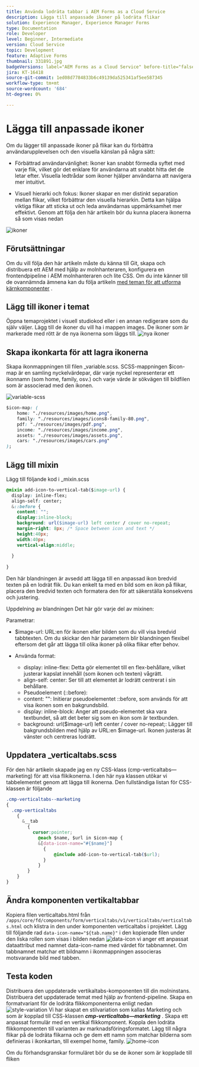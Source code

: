 ```yaml
---
title: Använda lodräta tabbar i AEM Forms as a Cloud Service
description: Lägga till anpassade ikoner på lodräta flikar
solution: Experience Manager, Experience Manager Forms
type: Documentation
role: Developer
level: Beginner, Intermediate
version: Cloud Service
topic: Development
feature: Adaptive Forms
thumbnail: 331891.jpg
badgeVersions: label="AEM Forms as a Cloud Service" before-title="false"
jira: KT-16418
source-git-commit: 1ed08d7784833b6c49139da525341af5ee587345
workflow-type: tm+mt
source-wordcount: '684'
ht-degree: 0%

---
```


# Lägga till anpassade ikoner

Om du lägger till anpassade ikoner på flikar kan du förbättra användarupplevelsen och den visuella känslan på några sätt:

* Förbättrad användarvänlighet: Ikoner kan snabbt förmedla syftet med varje flik, vilket gör det enklare för användarna att snabbt hitta det de letar efter. Visuella ledtrådar som ikoner hjälper användarna att navigera mer intuitivt.

* Visuell hierarki och fokus: Ikoner skapar en mer distinkt separation mellan flikar, vilket förbättrar den visuella hierarkin. Detta kan hjälpa viktiga flikar att sticka ut och leda användarnas uppmärksamhet mer effektivt.
Genom att följa den här artikeln bör du kunna placera ikonerna så som visas nedan

![ikoner](assets/icons.png)

## Förutsättningar

Om du vill följa den här artikeln måste du känna till Git, skapa och distribuera ett AEM med hjälp av molnhanteraren, konfigurera en frontendpipeline i AEM molnhanteraren och lite CSS. Om du inte känner till de ovannämnda ämnena kan du följa artikeln [med teman för att utforma kärnkomponenter](https://experienceleague.adobe.com/en/docs/experience-manager-cloud-service/content/forms/adaptive-forms-authoring/authoring-adaptive-forms-core-components/create-an-adaptive-form-on-forms-cs/using-themes-in-core-components#rename-env-file-theme-folder) .

## Lägg till ikoner i temat

Öppna temaprojektet i visuell studiokod eller i en annan redigerare som du själv väljer.
Lägg till de ikoner du vill ha i mappen images.
De ikoner som är markerade med rött är de nya ikonerna som läggs till.
![nya ikoner](assets/newicons.png)

## Skapa ikonkarta för att lagra ikonerna

Skapa ikonmappningen till filen _variable.scss. SCSS-mappningen $icon-map är en samling nyckelvärdepar, där varje nyckel representerar ett ikonnamn (som home, family, osv.) och varje värde är sökvägen till bildfilen som är associerad med den ikonen.

![variable-scss](assets/variable.scss)

```css
$icon-map: (
    home: "./resources/images/home.png",
    family: "./resources/images/icons8-family-80.png",
    pdf: "./resources/images/pdf.png",
    income: "./resources/images/income.png",
    assets: "./resources/images/assets.png",
    cars: "./resources/images/cars.png"
);
```

## Lägg till mixin

Lägg till följande kod i _mixin.scss

```css
@mixin add-icon-to-vertical-tab($image-url) {
  display: inline-flex;
  align-self: center;
  &::before {
    content: "";
    display:inline-block;
    background: url($image-url) left center / cover no-repeat;
    margin-right: 8px; /* Space between icon and text */
    height:40px;
    width:40px;
    vertical-align:middle;
    
  }
  
}
```

Den här blandningen är avsedd att lägga till en anpassad ikon bredvid texten på en lodrät flik. Du kan enkelt ta med en bild som en ikon på flikar, placera den bredvid texten och formatera den för att säkerställa konsekvens och justering.

Uppdelning av blandningen
Det här gör varje del av mixinen:

Parametrar:

* $image-url: URL:en för ikonen eller bilden som du vill visa bredvid tabbtexten. Om du skickar den här parametern blir blandningen flexibel eftersom det går att lägga till olika ikoner på olika flikar efter behov.

* Använda format:

   * display: inline-flex: Detta gör elementet till en flex-behållare, vilket justerar kapslat innehåll (som ikonen och texten) vågrätt.
   * align-self: center: Ser till att elementet är lodrätt centrerat i sin behållare.
   * Pseudoelement (::before):
   * content: &quot;&quot;: Initierar pseudoelementet ::before, som används för att visa ikonen som en bakgrundsbild.
   * display: inline-block: Anger att pseudo-elementet ska vara textbundet, så att det beter sig som en ikon som är textbunden.
   * background: url($image-url) left center / cover no-repeat;: Lägger till bakgrundsbilden med hjälp av URL:en $image-url. Ikonen justeras åt vänster och centreras lodrätt.

## Uppdatera _verticaltabs.scss

För den här artikeln skapade jag en ny CSS-klass (cmp-verticaltabs—marketing) för att visa flikikonerna. I den här nya klassen utökar vi tabbelementet genom att lägga till ikonerna. Den fullständiga listan för CSS-klassen är följande

```css
.cmp-verticaltabs--marketing
{
  .cmp-verticaltabs
    {
      &__tab 
        {
          cursor:pointer;
            @each $name, $url in $icon-map {
            &[data-icon-name="#{$name}"]
              {
                  @include add-icon-to-vertical-tab($url);
              }
            }
        }
    }
}
```

## Ändra komponenten vertikaltabbar

Kopiera filen verticaltabs.html från ```/apps/core/fd/components/form/verticaltabs/v1/verticaltabs/verticaltabs.html``` och klistra in den under komponenten verticaltabs i projektet. Lägg till följande rad ```data-icon-name="${tab.name}"``` i den kopierade filen under den liska rollen som visas i bilden nedan
![ data-icon ](assets/data-icons.png)
vi anger ett anpassat dataattribut med namnet data-icon-name med värdet för tabbnamnet. Om tabbnamnet matchar ett bildnamn i ikonmappningen associeras motsvarande bild med tabben.



## Testa koden

Distribuera den uppdaterade vertikaltabs-komponenten till din molninstans.
Distribuera det uppdaterade temat med hjälp av frontend-pipeline.
Skapa en formatvariant för de lodräta flikkomponenterna enligt nedan
![style-variation](assets/verticaltab-style-variation.png)
Vi har skapat en stilvariation som kallas Marketing och som är kopplad till CSS-klassen _**cmp-verticaltabs—marketing**_ .
Skapa ett anpassat formulär med en vertikal flikkomponent. Koppla den lodräta flikkomponenten till varianten av marknadsföringsformatet.
Lägg till några flikar på de lodräta flikarna och ge dem ett namn som matchar bilderna som definieras i ikonkartan, till exempel home, family.
![home-icon](assets/tab-name.png)

Om du förhandsgranskar formuläret bör du se de ikoner som är kopplade till fliken

